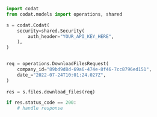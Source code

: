 <!-- Start SDK Example Usage -->
```python
import codat
from codat.models import operations, shared

s = codat.Codat(
    security=shared.Security(
        auth_header="YOUR_API_KEY_HERE",
    ),
)


req = operations.DownloadFilesRequest(
    company_id="89bd9d8d-69a6-474e-8f46-7cc8796ed151",
    date_="2022-07-24T10:01:24.027Z",
)
    
res = s.files.download_files(req)

if res.status_code == 200:
    # handle response
```
<!-- End SDK Example Usage -->